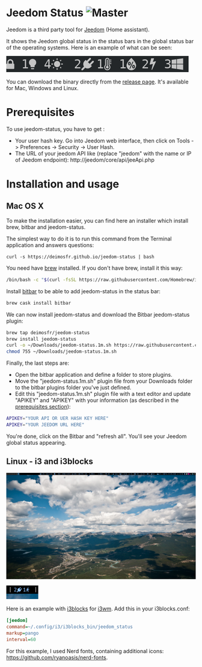 # Jeedom Status ![Master](https://github.com/deimosfr/jeedom-status/workflows/Push/badge.svg?branch=master)

Jeedom is a third party tool for [Jeedom](https://jeedom.com/) (Home assistant).

It shows the Jeedom global status in the status bars in the global status bar of the operating systems. Here is an example of what can be seen:

![all_output](assets/output_all.png)

You can download the binary directly from the [release page](https://github.com/deimosfr/jeedom-status/releases). It's available for Mac, Windows and Linux.

# Prerequisites

To use jeedom-status, you have to get :
* Your user hash key. Go into Jeedom web interface, then click on Tools -> Preferences -> Security -> User Hash.
* The URL of your jeedom API like (replace "jeedom" with the name or IP of Jeedom endpoint): http://jeedom/core/api/jeeApi.php

# Installation and usage

## Mac OS X

To make the installation easier, you can find here an installer which install brew, bitbar and jeedom-status.

The simplest way to do it is to run this command from the Terminal application and answers questions:
```
curl -s https://deimosfr.github.io/jeedom-status | bash
```

You need have [brew](https://brew.sh/) installed. If you don't have brew, install it this way:
```bash
/bin/bash -c "$(curl -fsSL https://raw.githubusercontent.com/Homebrew/install/master/install.sh)"
```

Install [bitbar](https://getbitbar.com/) to be able to add jeedom-status in the status bar:
```bash
brew cask install bitbar
```

We can now install jeedom-status and download the Bitbar jeedom-status plugin:
```bash
brew tap deimosfr/jeedom-status
brew install jeedom-status
curl -o ~/Downloads/jeedom-status.1m.sh https://raw.githubusercontent.com/deimosfr/jeedom-status/master/integration/bitbar/jeedom-status.1m.sh
chmod 755 ~/Downloads/jeedom-status.1m.sh
```

Finally, the last steps are:
* Open the bitbar application and define a folder to store plugins.
* Move the "jeedom-status.1m.sh" plugin file from your Downloads folder to the bitbar plugins folder you've just defined.
* Edit this "jeedom-status.1m.sh" plugin file with a text editor and update "APIKEY" and "APIKEY" with your information (as described in the [prerequisites section](#Prerequisites)):

```bash
APIKEY="YOUR API OR UER HASH KEY HERE"
APIKEY="YOUR JEEDOM URL HERE"
```

You're done, click on the Bitbar and "refresh all". You'll see your Jeedom global status appearing.

## Linux - i3 and i3blocks

![i3_desktop](assets/i3_desktop.png)

![i3_output](assets/i3_output.png)

Here is an example with [i3blocks](https://github.com/vivien/i3blocks) for [i3wm](https://i3wm.org/). Add this in your i3blocks.conf:

```ini
[jeedom]
command=~/.config/i3/i3blocks_bin/jeedom_status
markup=pango
interval=60
```

For this example, I used Nerd fonts, containing additional icons: https://github.com/ryanoasis/nerd-fonts.